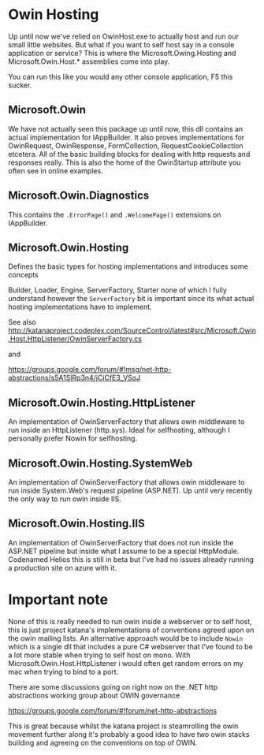 ﻿# Owin Hosting

Up until now we've relied on OwinHost.exe to actually host and run our small little websites. But what if you want to self host say in a console application or service? 
This is where the Microsoft.Owing.Hosting and Microsoft.Owin.Host.* assemblies come into play.

You can run this like you would any other console application, F5 this sucker.

## Microsoft.Owin

We have not actually seen this package up until now, this dll contains an actual implementation for IAppBuilder.
It also proves implementations for OwinRequest, OwinResponse, FormCollection, RequestCookieCollection etcetera. All of the 
basic building blocks for dealing with http requests and responses really.
This is also the home of the OwinStartup attribute you often see in online examples.

## Microsoft.Owin.Diagnostics

This contains the `.ErrorPage()` and `.WelcomePage()` extensions on IAppBuilder.

## Microsoft.Owin.Hosting

Defines the basic types for hosting implementations and introduces some concepts

Builder, Loader, Engine, ServerFactory, Starter none of which I fully understand however the `ServerFactory` bit is important since its what actual hosting implementations have to implement.

See also http://katanaproject.codeplex.com/SourceControl/latest#src/Microsoft.Owin.Host.HttpListener/OwinServerFactory.cs

and

https://groups.google.com/forum/#!msg/net-http-abstractions/s5A1SlRp3n4/jCiCfE3_VSoJ

## Microsoft.Owin.Hosting.HttpListener

An implementation of OwinServerFactory that allows owin middleware to run inside an HttpListener (http.sys). Ideal for selfhosting, although I personally prefer Nowin for selfhosting.

## Microsoft.Owin.Hosting.SystemWeb

An implementation of OwinServerFactory that allows owin middleware to run inside System.Web's request pipeline (ASP.NET). Up until very recently the only way to run owin inside IIS.

## Microsoft.Owin.Hosting.IIS

An implementation of OwinServerFactory that does not run inside the ASP.NET pipeline but inside what I assume to be a special HttpModule.
Codenamed Helios this is still in beta but I've had no issues already running a production site on azure with it.

# Important note

None of this is really needed to run owin inside a webserver or to self host, this is just project katana's implementations of conventions agreed upon on the owin mailing lists. 
An alternative approach would be to include `Nowin` which is a single dll that includes a pure C# webserver that I've found to be a lot more stable when trying to self host on mono. 
With Microsoft.Owin.Host.HttpListener i would often get random errors on my mac when trying to bind to a port. 

There are some discussions going on right now on the .NET http abstractions working group about OWIN governance

https://groups.google.com/forum/#!forum/net-http-abstractions

This is great because whilst the katana project is steamrolling the owin movement further along it's probably a good idea to have two owin stacks building and agreeing 
on the conventions on top of OWIN. 